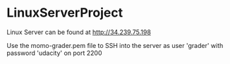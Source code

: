 # LinuxServerProject

Linux Server can be found at http://34.239.75.198

Use the momo-grader.pem file to SSH into the server as user 'grader' with password 'udacity' on port 2200

